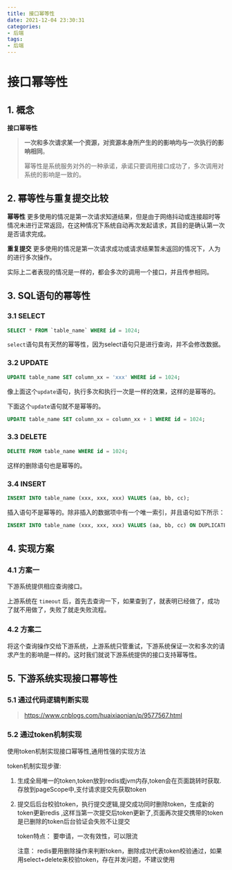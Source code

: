 ```yaml
---
title: 接口幂等性
date: 2021-12-04 23:30:31
categories:
- 后端
tags:
- 后端
---
```




# 接口幂等性

## 1. 概念

**接口幂等性**

> **一次和多次请求某一个资源，对资源本身所产生的的影响均与一次执行的影响相同**。
>
> 幂等性是系统服务对外的一种承诺，承诺只要调用接口成功了，多次调用对系统的影响是一致的。



## 2. 幂等性与重复提交比较

**幂等性** 更多使用的情况是第一次请求知道结果，但是由于网络抖动或连接超时等情况未进行正常返回，在这种情况下系统自动再次发起请求，其目的是确认第一次是否请求完成。

**重复提交** 更多使用的情况是第一次请求成功或请求结果暂未返回的情况下，人为的进行多次操作。

实际上二者表现的情况是一样的，都会多次的调用一个接口，并且传参相同。



## 3. SQL语句的幂等性

### 3.1 SELECT

```sql
SELECT * FROM `table_name` WHERE id = 1024;
```

`select`语句具有天然的幂等性，因为select语句只是进行查询，并不会修改数据。



### 3.2 UPDATE

```sql
UPDATE table_name SET column_xx = 'xxx' WHERE id = 1024;
```

像上面这个`update`语句，执行多次和执行一次是一样的效果，这样的是幂等的。

下面这个`update`语句就不是幂等的。

```sql
UPDATE table_name SET column_xx = column_xx + 1 WHERE id = 1024;
```



### 3.3 DELETE

```sql
DELETE FROM table_name WHERE id = 1024;
```

这样的删除语句也是幂等的。



### 3.4 INSERT

```sql
INSERT INTO table_name (xxx, xxx, xxx) VALUES (aa, bb, cc);
```

插入语句不是幂等的。除非插入的数据项中有一个唯一索引，并且语句如下所示：

```sql
INSERT INTO table_name (xxx, xxx, xxx) VALUES (aa, bb, cc) ON DUPLICATE KEY UPDATE ...
```



## 4. 实现方案

### 4.1 方案一

下游系统提供相应查询接口。

上游系统在 `timeout` 后，首先去查询一下，如果查到了，就表明已经做了，成功了就不用做了，失败了就走失败流程。

### 4.2 方案二

将这个查询操作交给下游系统，上游系统只管重试，下游系统保证一次和多次的请求产生的影响是一样的。这时我们就说下游系统提供的接口支持幂等性。



## 5. 下游系统实现接口幂等性

### 5.1 通过代码逻辑判断实现

> https://www.cnblogs.com/huaixiaonian/p/9577567.html



### 5.2 通过token机制实现

使用token机制实现接口幂等性,通用性强的实现方法

   token机制实现步骤:

1. 生成全局唯一的token,token放到redis或jvm内存,token会在页面跳转时获取.存放到pageScope中,支付请求提交先获取token

2. 提交后后台校验token，执行提交逻辑,提交成功同时删除token，生成新的token更新redis ,这样当第一次提交后token更新了,页面再次提交携带的token是已删除的token后台验证会失败不让提交


   token特点：  要申请，一次有效性，可以限流

   注意： redis要用删除操作来判断token，删除成功代表token校验通过，如果用select+delete来校验token，存在并发问题，不建议使用

